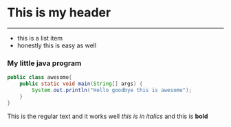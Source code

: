 # This is my header

---
- this is a list item
- honestly this is easy as well

### My little java program
```java
public class awesome{
    public static void main(String[] args) {
        System.out.println("Hello goodbye this is awesome");
    }
}
```
This is the regular text and it works well _this is in italics_ and this is **bold**

